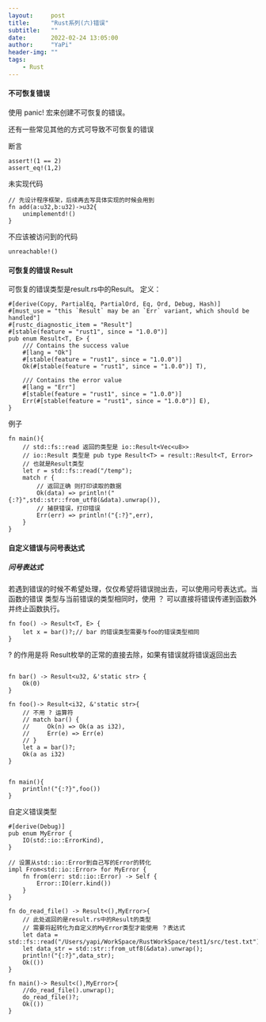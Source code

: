 ```yaml
---
layout:     post
title:      "Rust系列(六)错误"
subtitle:   ""
date:       2022-02-24 13:05:00
author:     "YaPi"
header-img: ""
tags:
    - Rust
---
```


#### 不可恢复错误
使用 panic! 宏来创建不可恢复的错误。

还有一些常见其他的方式可导致不可恢复的错误

断言

```text
assert!(1 == 2)
assert_eq!(1,2)
```

未实现代码

```text
// 先设计程序框架，后续再去写具体实现的时候会用到
fn add(a:u32,b:u32)->u32{
    unimplementd!()
}
```

不应该被访问到的代码

```text
unreachable!()
```

#### 可恢复的错误 Result
可恢复的错误类型是result.rs中的Result。
定义：

```text
#[derive(Copy, PartialEq, PartialOrd, Eq, Ord, Debug, Hash)]
#[must_use = "this `Result` may be an `Err` variant, which should be handled"]
#[rustc_diagnostic_item = "Result"]
#[stable(feature = "rust1", since = "1.0.0")]
pub enum Result<T, E> {
    /// Contains the success value
    #[lang = "Ok"]
    #[stable(feature = "rust1", since = "1.0.0")]
    Ok(#[stable(feature = "rust1", since = "1.0.0")] T),

    /// Contains the error value
    #[lang = "Err"]
    #[stable(feature = "rust1", since = "1.0.0")]
    Err(#[stable(feature = "rust1", since = "1.0.0")] E),
}
```

例子

```
fn main(){
    // std::fs::read 返回的类型是 io::Result<Vec<u8>>
    // io::Result 类型是 pub type Result<T> = result::Result<T, Error>
    // 也就是Result类型
    let r = std::fs::read("/temp");
    match r {
        // 返回正确 则打印读取的数据
        Ok(data) => println!("{:?}",std::str::from_utf8(&data).unwrap()),
        // 捕获错误，打印错误
        Err(err) => println!("{:?}",err),
    }
}
```

#### 自定义错误与问号表达式
##### 问号表达式
若遇到错误的时候不希望处理，仅仅希望将错误抛出去，可以使用问号表达式。当函数的错误
类型与当前错误的类型相同时，使用 ？ 可以直接将错误传递到函数外并终止函数执行。

```text
fn foo() -> Result<T, E> {
    let x = bar()?;// bar 的错误类型需要与foo的错误类型相同
}
```

? 的作用是将 Result枚举的正常的直接去除，如果有错误就将错误返回出去

```text

fn bar() -> Result<u32, &'static str> {
    Ok(0)
}

fn foo()-> Result<i32, &'static str>{
    // 不用 ? 运算符
    // match bar() {
    //     Ok(n) => Ok(a as i32),
    //     Err(e) => Err(e)
    // }
    let a = bar()?;
    Ok(a as i32)
}


fn main(){
    println!("{:?}",foo())
}
```

自定义错误类型

```text
#[derive(Debug)]
pub enum MyError {
    IO(std::io::ErrorKind),
}

// 设置从std::io::Error到自己写的Error的转化
impl From<std::io::Error> for MyError {
    fn from(err: std::io::Error) -> Self {
        Error::IO(err.kind())
    }
}

fn do_read_file() -> Result<(),MyError>{
    // 此处返回的是result.rs中的Result的类型
    // 需要将起转化为自定义的MyError类型才能使用 ？表达式
    let data = std::fs::read("/Users/yapi/WorkSpace/RustWorkSpace/test1/src/test.txt")?;
    let data_str = std::str::from_utf8(&data).unwrap();
    println!("{:?}",data_str);
    Ok(())
}

fn main()-> Result<(),MyError>{
    //do_read_file().unwrap();
    do_read_file()?;
    Ok(())
}
```